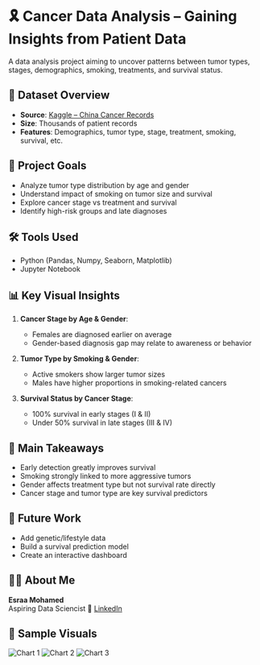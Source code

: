 # 🎗️ Cancer Data Analysis – Gaining Insights from Patient Data

A data analysis project aiming to uncover patterns between tumor types, stages, demographics, smoking, treatments, and survival status.


## 📁 Dataset Overview

- **Source**: [Kaggle – China Cancer Records](https://www.kaggle.com)
- **Size**: Thousands of patient records
- **Features**: Demographics, tumor type, stage, treatment, smoking, survival, etc.


## 🎯 Project Goals

- Analyze tumor type distribution by age and gender  
- Understand impact of smoking on tumor size and survival  
- Explore cancer stage vs treatment and survival  
- Identify high-risk groups and late diagnoses


## 🛠️ Tools Used

- Python (Pandas, Numpy, Seaborn, Matplotlib)  
- Jupyter Notebook


## 📊 Key Visual Insights

1. **Cancer Stage by Age & Gender**:  
   - Females are diagnosed earlier on average  
   - Gender-based diagnosis gap may relate to awareness or behavior  

2. **Tumor Type by Smoking & Gender**:  
   - Active smokers show larger tumor sizes  
   - Males have higher proportions in smoking-related cancers  

3. **Survival Status by Cancer Stage**:  
   - 100% survival in early stages (I & II)  
   - Under 50% survival in late stages (III & IV)


## 🧠 Main Takeaways

- Early detection greatly improves survival  
- Smoking strongly linked to more aggressive tumors  
- Gender affects treatment type but not survival rate directly  
- Cancer stage and tumor type are key survival predictors  


## 🔮 Future Work

- Add genetic/lifestyle data  
- Build a survival prediction model  
- Create an interactive dashboard  


## 👩‍💻 About Me

**Esraa Mohamed**  
Aspiring Data Sciencist
🔗 [LinkedIn](https://www.linkedin.com/in/esraa-mohamed7)


## 📸 Sample Visuals
![Chart 1](link_to_chart_1)
![Chart 2](link_to_chart_2)
![Chart 3](link_to_chart_3)





